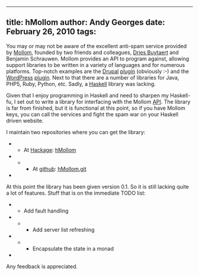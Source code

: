 -----
title:  hMollom
author: Andy Georges
date: February 26, 2010
tags: 
-----







You may or may not be aware of the excellent anti-spam service provided
by [Mollom](http://mollom.com/), founded by two friends and colleagues,
[Dries Buytaert](http://buytaert.net/) and Benjamin Schrauwen. Mollom
provides an API to program against, allowing support libraries to be
written in a variety of languages and for numerous platforms. Top-notch
examples are the [Drupal](http://drupal.org/)
[plugin](http://ftp.drupal.org/files/projects/mollom-6.x-1.12.tar.gz)
(obviously :-) and the [WordPress](http://wordpress.org/)
[plugin](http://wordpress.org/extend/plugins/wp-mollom). Next to that
there are a number of libraries for Java, PHP5, Ruby, Python, etc.
Sadly, a [Haskell](http://haskell.org/) library was lacking.


Given that I enjoy programming in Haskell and need to sharpen my
Haskell-fu, I set out to write a library for interfacing with the Mollom
[API](http://mollom.com/api/mollom-basics). The library is far from
finished, but it is functional at this point, so if you have Mollom
keys, you can call the services and fight the spam war on your Haskell
driven website.


I maintain two repositories where you can get the library:


-   -   At [Hackage](http://hackage.haskell.org/):
[hMollom](http://hackage.haskell.org/package/hMollom)
-   -   -   At [github](http://github.com/):
[hMollom.git](http://github.com/itkovian/hMollom)
-   


At this point the library has been given version 0.1. So it is still
lacking quite a lot of features. Stuff that is on the immediate TODO
list:


-   -   Add fault handling
-   -   -   Add server list refreshing
-   -   -   Encapsulate the state in a monad
-   


Any feedback is appreciated.




